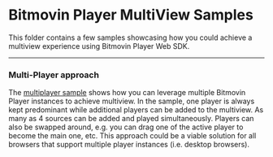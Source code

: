 # Bitmovin Player MultiView Samples

This folder contains a few samples showcasing how you could achieve a multiview experience using Bitmovin Player Web SDK.

---

### Multi-Player approach
The [multiplayer sample](multiplayer.html) shows how you can leverage multiple Bitmovin Player instances to achieve multiview.
In the sample, one player is always kept predominant while additional players can be added to the multiview. As many as 4 sources can be added and played simultaneously. Players can also be swapped around, e.g. you can drag one of the active player to become the main one, etc.
This approach could be a viable solution for all browsers that support multiple player instances (i.e. desktop browsers).
